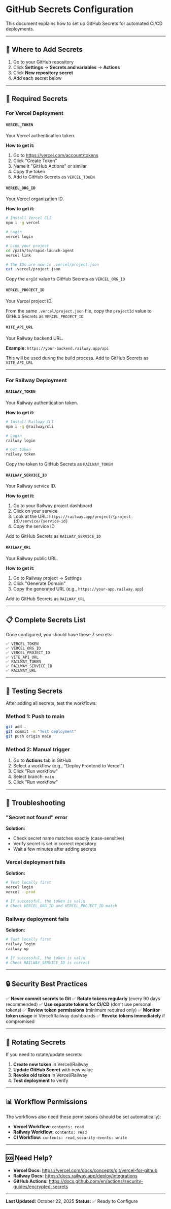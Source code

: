 # GitHub Secrets Configuration

This document explains how to set up GitHub Secrets for automated CI/CD deployments.

---

## 📍 Where to Add Secrets

1. Go to your GitHub repository
2. Click **Settings** → **Secrets and variables** → **Actions**
3. Click **New repository secret**
4. Add each secret below

---

## 🔑 Required Secrets

### For Vercel Deployment

#### `VERCEL_TOKEN`
Your Vercel authentication token.

**How to get it:**
1. Go to https://vercel.com/account/tokens
2. Click "Create Token"
3. Name it "GitHub Actions" or similar
4. Copy the token
5. Add to GitHub Secrets as `VERCEL_TOKEN`

#### `VERCEL_ORG_ID`
Your Vercel organization ID.

**How to get it:**
```bash
# Install Vercel CLI
npm i -g vercel

# Login
vercel login

# Link your project
cd /path/to/rapid-launch-agent
vercel link

# The IDs are now in .vercel/project.json
cat .vercel/project.json
```

Copy the `orgId` value to GitHub Secrets as `VERCEL_ORG_ID`

#### `VERCEL_PROJECT_ID`
Your Vercel project ID.

From the same `.vercel/project.json` file, copy the `projectId` value to GitHub Secrets as `VERCEL_PROJECT_ID`

#### `VITE_API_URL`
Your Railway backend URL.

**Example:** `https://your-backend.railway.app/api`

This will be used during the build process. Add to GitHub Secrets as `VITE_API_URL`

---

### For Railway Deployment

#### `RAILWAY_TOKEN`
Your Railway authentication token.

**How to get it:**
```bash
# Install Railway CLI
npm i -g @railway/cli

# Login
railway login

# Get token
railway token
```

Copy the token to GitHub Secrets as `RAILWAY_TOKEN`

#### `RAILWAY_SERVICE_ID`
Your Railway service ID.

**How to get it:**
1. Go to your Railway project dashboard
2. Click on your service
3. Look at the URL: `https://railway.app/project/{project-id}/service/{service-id}`
4. Copy the service ID

Add to GitHub Secrets as `RAILWAY_SERVICE_ID`

#### `RAILWAY_URL`
Your Railway public URL.

**How to get it:**
1. Go to Railway project → Settings
2. Click "Generate Domain"
3. Copy the generated URL (e.g., `https://your-app.railway.app`)

Add to GitHub Secrets as `RAILWAY_URL`

---

## 📋 Complete Secrets List

Once configured, you should have these 7 secrets:

```
✅ VERCEL_TOKEN
✅ VERCEL_ORG_ID
✅ VERCEL_PROJECT_ID
✅ VITE_API_URL
✅ RAILWAY_TOKEN
✅ RAILWAY_SERVICE_ID
✅ RAILWAY_URL
```

---

## 🔄 Testing Secrets

After adding all secrets, test the workflows:

### Method 1: Push to main
```bash
git add .
git commit -m "Test deployment"
git push origin main
```

### Method 2: Manual trigger
1. Go to **Actions** tab in GitHub
2. Select a workflow (e.g., "Deploy Frontend to Vercel")
3. Click "Run workflow"
4. Select branch: `main`
5. Click "Run workflow"

---

## 🐛 Troubleshooting

### "Secret not found" error

**Solution:** 
- Check secret name matches exactly (case-sensitive)
- Verify secret is set in correct repository
- Wait a few minutes after adding secrets

### Vercel deployment fails

**Solution:**
```bash
# Test locally first
vercel login
vercel --prod

# If successful, the token is valid
# Check VERCEL_ORG_ID and VERCEL_PROJECT_ID match
```

### Railway deployment fails

**Solution:**
```bash
# Test locally first
railway login
railway up

# If successful, the token is valid
# Check RAILWAY_SERVICE_ID is correct
```

---

## 🔒 Security Best Practices

✅ **Never commit secrets to Git**
✅ **Rotate tokens regularly** (every 90 days recommended)
✅ **Use separate tokens for CI/CD** (don't use personal tokens)
✅ **Review token permissions** (minimum required only)
✅ **Monitor token usage** in Vercel/Railway dashboards
✅ **Revoke tokens immediately** if compromised

---

## 🔄 Rotating Secrets

If you need to rotate/update secrets:

1. **Create new token** in Vercel/Railway
2. **Update GitHub Secret** with new value
3. **Revoke old token** in Vercel/Railway
4. **Test deployment** to verify

---

## 📊 Workflow Permissions

The workflows also need these permissions (should be set automatically):

- **Vercel Workflow:** `contents: read`
- **Railway Workflow:** `contents: read`
- **CI Workflow:** `contents: read`, `security-events: write`

---

## 🆘 Need Help?

- **Vercel Docs:** https://vercel.com/docs/concepts/git/vercel-for-github
- **Railway Docs:** https://docs.railway.app/deploy/integrations
- **GitHub Actions:** https://docs.github.com/en/actions/security-guides/encrypted-secrets

---

**Last Updated:** October 22, 2025
**Status:** ✅ Ready to Configure

